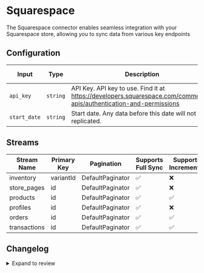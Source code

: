 # Squarespace
The Squarespace connector enables seamless integration with your Squarespace store, allowing you to sync data from various key endpoints

## Configuration

| Input | Type | Description | Default Value |
|-------|------|-------------|---------------|
| `api_key` | `string` | API Key. API key to use. Find it at https://developers.squarespace.com/commerce-apis/authentication-and-permissions |  |
| `start_date` | `string` | Start date. Any data before this date will not be replicated. |  |

## Streams
| Stream Name | Primary Key | Pagination | Supports Full Sync | Supports Incremental |
|-------------|-------------|------------|---------------------|----------------------|
| inventory | variantId | DefaultPaginator | ✅ |  ❌  |
| store_pages | id | DefaultPaginator | ✅ |  ❌  |
| products | id | DefaultPaginator | ✅ |  ✅  |
| profiles | id | DefaultPaginator | ✅ |  ❌  |
| orders | id | DefaultPaginator | ✅ |  ✅  |
| transactions | id | DefaultPaginator | ✅ |  ✅  |

## Changelog

<details>
  <summary>Expand to review</summary>

| Version          | Date              | Pull Request | Subject        |
|------------------|-------------------|--------------|----------------|
| 0.0.12 | 2025-02-08 | [53545](https://github.com/airbytehq/airbyte/pull/53545) | Update dependencies |
| 0.0.11 | 2025-02-01 | [53095](https://github.com/airbytehq/airbyte/pull/53095) | Update dependencies |
| 0.0.10 | 2025-01-25 | [52425](https://github.com/airbytehq/airbyte/pull/52425) | Update dependencies |
| 0.0.9 | 2025-01-18 | [51969](https://github.com/airbytehq/airbyte/pull/51969) | Update dependencies |
| 0.0.8 | 2025-01-11 | [51390](https://github.com/airbytehq/airbyte/pull/51390) | Update dependencies |
| 0.0.7 | 2024-12-28 | [50788](https://github.com/airbytehq/airbyte/pull/50788) | Update dependencies |
| 0.0.6 | 2024-12-21 | [50336](https://github.com/airbytehq/airbyte/pull/50336) | Update dependencies |
| 0.0.5 | 2024-12-14 | [49781](https://github.com/airbytehq/airbyte/pull/49781) | Update dependencies |
| 0.0.4 | 2024-12-12 | [49386](https://github.com/airbytehq/airbyte/pull/49386) | Update dependencies |
| 0.0.3 | 2024-11-04 | [48233](https://github.com/airbytehq/airbyte/pull/48233) | Update dependencies |
| 0.0.2 | 2024-10-29 | [47806](https://github.com/airbytehq/airbyte/pull/47806) | Update dependencies |
| 0.0.1 | 2024-10-10 | | Initial release by [@avirajsingh7](https://github.com/avirajsingh7) via Connector Builder |

</details>
